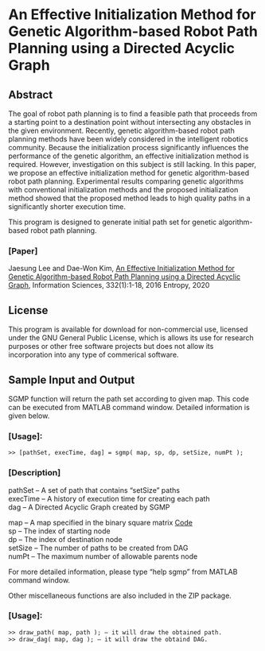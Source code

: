 # An Effective Initialization Method for Genetic Algorithm-based Robot Path Planning using a Directed Acyclic Graph

## Abstract

The goal of robot path planning is to find a feasible path that proceeds from a starting point to a destination point without intersecting any obstacles in the given environment. 
Recently, genetic algorithm-based robot path planning methods have been widely considered in the intelligent robotics community. 
Because the initialization process significantly influences the performance of the genetic algorithm, an effective initialization method is required. 
However, investigation on this subject is still lacking. In this paper, we propose an effective initialization method for genetic algorithm-based robot path planning. 
Experimental results comparing genetic algorithms with conventional initialization methods and the proposed initialization method showed that the proposed method leads to high quality paths in a significantly shorter execution time.

This program is designed to generate initial path set for genetic algorithm-based robot path planning.

### [Paper]
Jaesung Lee and Dae-Won Kim, [An Effective Initialization Method for Genetic Algorithm-based Robot Path Planning using a Directed Acyclic Graph](https://www.sciencedirect.com/science/article/pii/S0020025515007847),
Information Sciences, 332(1):1-18, 2016
Entropy, 2020

## License

This program is available for download for non-commercial use, licensed under the GNU General Public License, which is allows its use for research purposes or other free software projects but does not allow its incorporation into any type of commerical software.

## Sample Input and Output

SGMP function will return the path set according to given map. This code can be executed from MATLAB command window. Detailed information is given below.

### [Usage]:

   `>> [pathSet, execTime, dag] = sgmp( map, sp, dp, setSize, numPt );`

### [Description]
   pathSet – A set of path that contains “setSize” paths \
   execTime – A history of execution time for creating each path \
   dag – A Directed Acyclic Graph created by SGMP 

   map – A map specified in the binary square matrix [Code](https://github.com/CAU-AIR-Lab/Cave) \
   sp – The index of starting node \
   dp – The index of destination node \
   setSize – The number of paths to be created from DAG \
   numPt – The maximum number of allowable parents node

For more detailed information, please type “help sgmp” from MATLAB command window.

Other miscellaneous functions are also included in the ZIP package.

### [Usage]:
   `>> draw_path( map, path ); – it will draw the obtained path.` \
   `>> draw_dag( map, dag ); – it will draw the obtaind DAG.`
